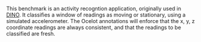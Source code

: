 This benchmark is an activity recogntion application, originally used in [DINO](https://github.com/CMUAbstract/dino/tree/master/Tests).
It classifies a window of readings as moving or stationary, using a simulated accelerometer.
The Ocelot annotations will enforce that the x, y, z coordinate readings are always consistent, 
and that the readings to be classified are fresh.